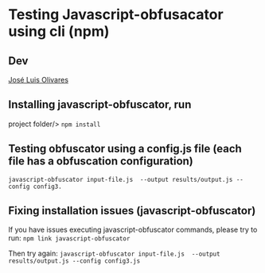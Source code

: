 # Testing Javascript-obfusacator using cli (npm)

## Dev
[José Luis Olivares](https://www.linkedin.com/in/jolivaress) 

## Installing javascript-obfuscator, run 
 project folder/> `npm install`

## Testing obfuscator using a config.js file  (each file has a obfuscation configuration)
`javascript-obfuscator input-file.js  --output results/output.js --config config3.`

## Fixing installation issues (javascript-obfuscator)
If you have issues executing javascript-obfuscator commands, please try to run:
   ` npm link javascript-obfuscator `

Then try again:
   ` javascript-obfuscator input-file.js  --output results/output.js --config config3.js `